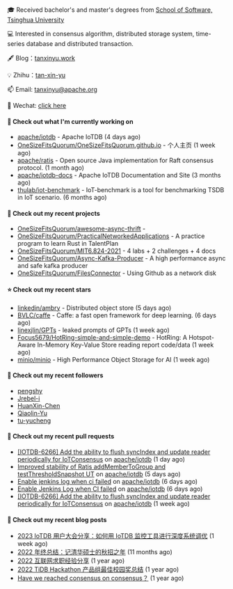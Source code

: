 🎓 Received bachelor's and master's degrees from [School of Software, Tsinghua University](https://www.thss.tsinghua.edu.cn/)

💻 Interested in consensus algorithm, distributed storage system, time-series database and distributed transaction.

🖋 Blog：[tanxinyu.work](https://tanxinyu.work)

💡 Zhihu：[tan-xin-yu](https://www.zhihu.com/people/tan-xin-yu-22)

📫 Email: [tanxinyu@apache.org](mailto:tanxinyu@apache.org)

💬 Wechat: [click here](https://github.com/LebronAl/LebronAl/issues/1)

#### 👷 Check out what I'm currently working on

- [apache/iotdb](https://github.com/apache/iotdb) - Apache IoTDB (4 days ago)
- [OneSizeFitsQuorum/OneSizeFitsQuorum.github.io](https://github.com/OneSizeFitsQuorum/OneSizeFitsQuorum.github.io) - 个人主页 (1 week ago)
- [apache/ratis](https://github.com/apache/ratis) - Open source Java implementation for Raft consensus protocol. (1 month ago)
- [apache/iotdb-docs](https://github.com/apache/iotdb-docs) - Apache IoTDB Documentation and Site (3 months ago)
- [thulab/iot-benchmark](https://github.com/thulab/iot-benchmark) - IoT-benchmark is a tool for benchmarking TSDB in IoT scenario. (6 months ago)

#### 🌱 Check out my recent projects

- [OneSizeFitsQuorum/awesome-async-thrift](https://github.com/OneSizeFitsQuorum/awesome-async-thrift) - 
- [OneSizeFitsQuorum/PracticalNetworkedApplications](https://github.com/OneSizeFitsQuorum/PracticalNetworkedApplications) - A practice program to learn Rust in TalentPlan
- [OneSizeFitsQuorum/MIT6.824-2021](https://github.com/OneSizeFitsQuorum/MIT6.824-2021) - 4 labs &#43; 2 challenges &#43; 4 docs
- [OneSizeFitsQuorum/Async-Kafka-Producer](https://github.com/OneSizeFitsQuorum/Async-Kafka-Producer) - A high performance async and safe kafka producer
- [OneSizeFitsQuorum/FilesConnector](https://github.com/OneSizeFitsQuorum/FilesConnector) - Using Github as a network disk

#### ⭐ Check out my recent stars

- [linkedin/ambry](https://github.com/linkedin/ambry) - Distributed object store (5 days ago)
- [BVLC/caffe](https://github.com/BVLC/caffe) - Caffe: a fast open framework for deep learning. (6 days ago)
- [linexjlin/GPTs](https://github.com/linexjlin/GPTs) - leaked prompts of GPTs (1 week ago)
- [Focus5679/HotRing-simple-and-simple-demo](https://github.com/Focus5679/HotRing-simple-and-simple-demo) - HotRing: A Hotspot-Aware In-Memory Key-Value Store reading report code/data (1 week ago)
- [minio/minio](https://github.com/minio/minio) - High Performance Object Storage for AI (1 week ago)

#### 👯 Check out my recent followers

- [pengshy](https://github.com/pengshy)
- [Jrebel-i](https://github.com/Jrebel-i)
- [HuanXin-Chen](https://github.com/HuanXin-Chen)
- [Qiaolin-Yu](https://github.com/Qiaolin-Yu)
- [tu-yucheng](https://github.com/tu-yucheng)

#### 🔨 Check out my recent pull requests

- [[IOTDB-6266] Add the ability to flush syncIndex and update reader periodically for IoTConsensus](https://github.com/apache/iotdb/pull/11737) on [apache/iotdb](https://github.com/apache/iotdb) (1 day ago)
- [Improved stability of Ratis addMemberToGroup and testThresholdSnapshot UT](https://github.com/apache/iotdb/pull/11717) on [apache/iotdb](https://github.com/apache/iotdb) (5 days ago)
- [Enable jenkins log when ci failed](https://github.com/apache/iotdb/pull/11701) on [apache/iotdb](https://github.com/apache/iotdb) (6 days ago)
- [Enable Jenkins Log when CI failed](https://github.com/apache/iotdb/pull/11700) on [apache/iotdb](https://github.com/apache/iotdb) (6 days ago)
- [[IOTDB-6266] Add the ability to flush syncIndex and update reader periodically for IoTConsensus](https://github.com/apache/iotdb/pull/11691) on [apache/iotdb](https://github.com/apache/iotdb) (1 week ago)

#### 📜 Check out my recent blog posts

- [2023 IoTDB 用户大会分享：如何用 IoTDB 监控工具进行深度系统调优](https://tanxinyu.work/2023-iotdb-submit/) (1 week ago)
- [2022 年终总结：记清华硕士的秋招之年](https://tanxinyu.work/2022-annual-summary/) (11 months ago)
- [2022 互联网求职经验分享](https://tanxinyu.work/2022-internet-job-hunting-experience-sharing/) (1 year ago)
- [2022 TiDB Hackathon 产品组最佳校园奖总结](https://tanxinyu.work/2022-tidb-hackathon/) (1 year ago)
- [Have we reached consensus on consensus？](https://tanxinyu.work/have-we-reached-consensus-on-consensus/) (1 year ago)

